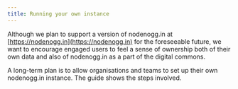 ```yaml
---
title: Running your own instance
---
```


Although we plan to support a version of nodenogg.in at [https://nodenogg.in](https://nodenogg.in) for the foreseeable future, we want to encourage engaged users to feel a sense of ownership both of their own data and also of nodenogg.in as a part of the digital commons.

A long-term plan is to allow organisations and teams to set up their own nodenogg.in instance. The guide shows the steps involved.
